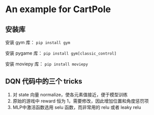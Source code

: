# An example for CartPole

## 安装库
安装 gym 库： `pip install gym` 

安装 pygame 库： `pip install gym[classic_control]`

安装 moviepy 库： `pip install moviepy`

## DQN 代码中的三个 tricks
1. 对 state 向量 normalize，使各元素值接近，便于模型训练
2. 原始的游戏中 reward 恒为 1，需要修改，因此增加位置和角度惩罚项
3. MLP中激活函数选用 selu 函数，而非常用的 relu 或者 leaky relu
